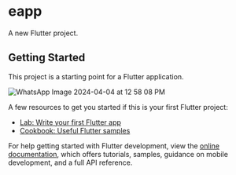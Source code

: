 # eapp

A new Flutter project.

## Getting Started

This project is a starting point for a Flutter application.


![WhatsApp Image 2024-04-04 at 12 58 08 PM](https://github.com/Khiladi19/E-App/assets/112451686/cbf56e98-24cf-4b7a-9549-25ff73fb6379)

A few resources to get you started if this is your first Flutter project:

- [Lab: Write your first Flutter app](https://docs.flutter.dev/get-started/codelab)
- [Cookbook: Useful Flutter samples](https://docs.flutter.dev/cookbook)

For help getting started with Flutter development, view the
[online documentation](https://docs.flutter.dev/), which offers tutorials,
samples, guidance on mobile development, and a full API reference.
